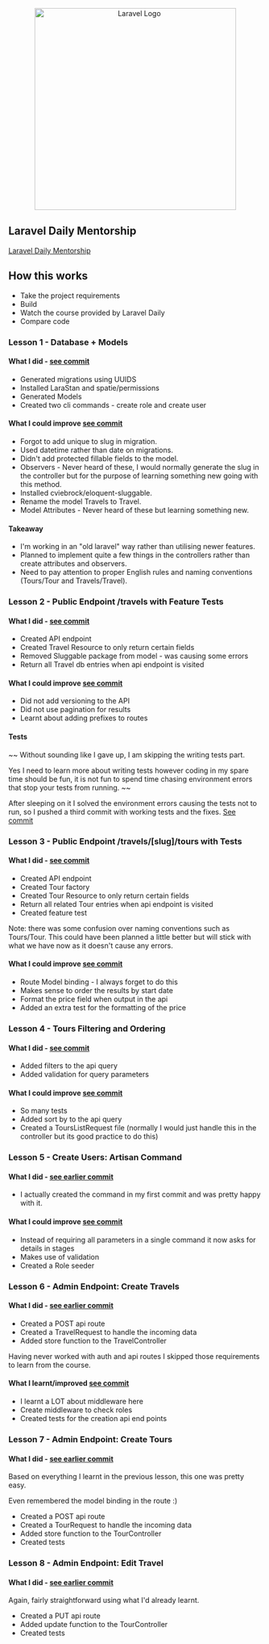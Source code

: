 <p align="center"><a href="https://laravel.com" target="_blank"><img src="https://raw.githubusercontent.com/laravel/art/master/logo-lockup/5%20SVG/2%20CMYK/1%20Full%20Color/laravel-logolockup-cmyk-red.svg" width="400" alt="Laravel Logo"></a></p>

## Laravel Daily Mentorship

[Laravel Daily Mentorship](https://laraveldaily.com/lesson/travel-api/client-specification-into-plan-of-action)

## How this works

- Take the project requirements
- Build
- Watch the course provided by Laravel Daily
- Compare code 


### Lesson 1 - Database + Models

#### What I did - [see commit](https://github.com/stitchtrove/TravelApiWithLaravel/commit/a5c5ad7d1409a4ee78c9fbb4dbdd4a70d92d6275)

- Generated migrations using UUIDS 
- Installed LaraStan and spatie/permissions
- Generated Models
- Created two cli commands - create role and create user

#### What I could improve [see commit](https://github.com/stitchtrove/TravelApiWithLaravel/commit/d5e46207b04c319e8755ecc9ef008974ab4cb45e)

- Forgot to add unique to slug in migration.
- Used datetime rather than date on migrations.
- Didn't add protected fillable fields to the model.
- Observers - Never heard of these, I would normally generate the slug in the controller but for the purpose of learning something new going with this method. 
- Installed cviebrock/eloquent-sluggable.
- Rename the model Travels to Travel.
- Model Attributes - Never heard of these but learning something new.

#### Takeaway

- I'm working in an "old laravel" way rather than utilising newer features.
- Planned to implement quite a few things in the controllers rather than create attributes and observers.
- Need to pay attention to proper English rules and naming conventions (Tours/Tour and Travels/Travel).


### Lesson 2 - Public Endpoint /travels with Feature Tests

#### What I did - [see commit](https://github.com/stitchtrove/TravelApiWithLaravel/commit/74199d9909a4b553526e81e72e1fe2c57787772d)

- Created API endpoint
- Created Travel Resource to only return certain fields
- Removed Sluggable package from model - was causing some errors
- Return all Travel db entries when api endpoint is visited

#### What I could improve [see commit](https://github.com/stitchtrove/TravelApiWithLaravel/commit/68ae94e9333c23c6cc34688bbbec2a0219c068f9)

- Did not add versioning to the API
- Did not use pagination for results
- Learnt about adding prefixes to routes

#### Tests

~~ Without sounding like I gave up, I am skipping the writing tests part. 

Yes I need to learn more about writing tests however coding in my spare time should be fun, it is not fun to spend time chasing environment errors that stop your tests from running. ~~

After sleeping on it I solved the environment errors causing the tests not to run, so I pushed a third commit with working tests and the fixes. [See commit](https://github.com/stitchtrove/TravelApiWithLaravel/commit/f228c0b819bf9a3b573861c7c3a7beb2d73d69b2)

### Lesson 3 - Public Endpoint /travels/[slug]/tours with Tests

#### What I did - [see commit](https://github.com/stitchtrove/TravelApiWithLaravel/commit/28258f40ac56071296ed52274b25bc7bb61cf61e)

- Created API endpoint
- Created Tour factory
- Created Tour Resource to only return certain fields
- Return all related Tour entries when api endpoint is visited
- Created feature test 

Note: there was some confusion over naming conventions such as Tours/Tour. This could have been planned a little better but will stick with what we have now as it doesn't cause any errors. 

#### What I could improve [see commit](https://github.com/stitchtrove/TravelApiWithLaravel/commit/3938393d2033027607021f287f7ba027ae6b5696)

- Route Model binding - I always forget to do this 
- Makes sense to order the results by start date
- Format the price field when output in the api
- Added an extra test for the formatting of the price

### Lesson 4 - Tours Filtering and Ordering

#### What I did - [see commit](https://github.com/stitchtrove/TravelApiWithLaravel/commit/f2b56492beb9ec4afb9a04f821949655b7adcc49)

- Added filters to the api query
- Added validation for query parameters

#### What I could improve [see commit](https://github.com/stitchtrove/TravelApiWithLaravel/commit/14c753a7f81a09e228aad805be09f8220f708503)

- So many tests 
- Added sort by to the api query
- Created a ToursListRequest file (normally I would just handle this in the controller but its good practice to do this)

### Lesson 5 - Create Users: Artisan Command

#### What I did - [see earlier commit](https://github.com/stitchtrove/TravelApiWithLaravel/commit/a5c5ad7d1409a4ee78c9fbb4dbdd4a70d92d6275#diff-93c812c0257339879ea0fb0d39e9e05016da9fb69df12e498a36580a1e28b94c)

- I actually created the command in my first commit and was pretty happy with it.

#### What I could improve [see commit](https://github.com/stitchtrove/TravelApiWithLaravel/commit/9a8bfa34ea3c1e959c9b4707d43e6762a754ce52)

- Instead of requiring all parameters in a single command it now asks for details in stages 
- Makes use of validation  
- Created a Role seeder

### Lesson 6 - Admin Endpoint: Create Travels

#### What I did - [see earlier commit](https://github.com/stitchtrove/TravelApiWithLaravel/commit/cc6f3862d5551aa44e398b91e3431f258a945044)

- Created a POST api route
- Created a TravelRequest to handle the incoming data
- Added store function to the TravelController

Having never worked with auth and api routes I skipped those requirements to learn from the course. 

#### What I learnt/improved [see commit](https://github.com/stitchtrove/TravelApiWithLaravel/commit/cc6f3862d5551aa44e398b91e3431f258a945044)

- I learnt a LOT about middleware here 
- Create middleware to check roles
- Created tests for the creation api end points

### Lesson 7 - Admin Endpoint: Create Tours

#### What I did - [see earlier commit](https://github.com/stitchtrove/TravelApiWithLaravel/commit/04081c88d49468a9561027a25926f66cf9d67dba)

Based on everything I learnt in the previous lesson, this one was pretty easy. 

Even remembered the model binding in the route :) 

- Created a POST api route
- Created a TourRequest to handle the incoming data
- Added store function to the TourController
- Created tests

### Lesson 8 - Admin Endpoint: Edit Travel

#### What I did - [see earlier commit](https://github.com/stitchtrove/TravelApiWithLaravel/commit/819d5c2368cdf023177d120febdb055a8429c894)

Again, fairly straightforward using what I'd already learnt.

- Created a PUT api route
- Added update function to the TourController
- Created tests